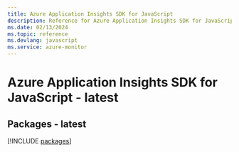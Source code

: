 ```yaml
---
title: Azure Application Insights SDK for JavaScript
description: Reference for Azure Application Insights SDK for JavaScript
ms.date: 02/13/2024
ms.topic: reference
ms.devlang: javascript
ms.service: azure-monitor
---
```

# Azure Application Insights SDK for JavaScript - latest
## Packages - latest
[!INCLUDE [packages](application-insights-index.md)]